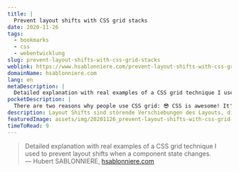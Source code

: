 ```yaml
---
title: |
  Prevent layout shifts with CSS grid stacks
date: 2020-11-26
tags:
  - bookmarks
  - css
  - webentwicklung
slug: prevent-layout-shifts-with-css-grid-stacks
weblink: https://www.hsablonniere.com/prevent-layout-shifts-with-css-grid-stacks--qcj5jo/
domainName: hsablonniere.com
lang: en
metaDescription: |
  Detailed explanation with real examples of a CSS grid technique I used to prevent layout shifts when a component state changes.
pocketDescription: |
  There are two reasons why people use CSS grid: 😎 CSS is awesome! It's a fact, deal with it. 🛠️ Grid is a great tool to build complex two-dimensional layouts. I sometimes have a third reason to use CSS grid: prevent layout shifts.
description: Layout Shifts sind störende Verschiebungen des Layouts, die durch eine Aktion ausgelöst werden. Dieser Erfahrungsbericht zeigt wie dies mit CSS Grid verhindert werden konnte.
featuredImage: assets/img/20201126_prevent-layout-shifts-with-css-grid-stacks_screenshot.png
timeToRead: 9
---
```

<blockquote lang="en">Detailed explanation with real examples of a CSS grid technique I used to prevent layout shifts when a component state changes.
<footer>— Hubert SABLONNIERE, <a href="https://www.hsablonniere.com/prevent-layout-shifts-with-css-grid-stacks--qcj5jo/">hsablonniere.com</a></footer></blockquote>

